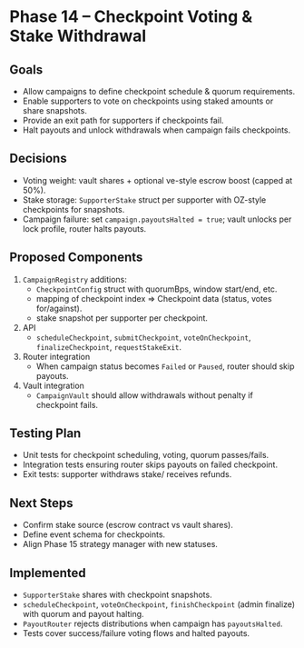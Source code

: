# Phase 14 – Checkpoint Voting & Stake Withdrawal

## Goals
- Allow campaigns to define checkpoint schedule & quorum requirements.
- Enable supporters to vote on checkpoints using staked amounts or share snapshots.
- Provide an exit path for supporters if checkpoints fail.
- Halt payouts and unlock withdrawals when campaign fails checkpoints.

## Decisions
- Voting weight: vault shares + optional ve-style escrow boost (capped at 50%).
- Stake storage: `SupporterStake` struct per supporter with OZ-style checkpoints for snapshots.
- Campaign failure: set `campaign.payoutsHalted = true`; vault unlocks per lock profile, router halts payouts.

## Proposed Components
1. `CampaignRegistry` additions:
   - `CheckpointConfig` struct with quorumBps, window start/end, etc.
   - mapping of checkpoint index => Checkpoint data (status, votes for/against).
   - stake snapshot per supporter per checkpoint.
2. API
   - `scheduleCheckpoint`, `submitCheckpoint`, `voteOnCheckpoint`, `finalizeCheckpoint`, `requestStakeExit`.
3. Router integration
   - When campaign status becomes `Failed` or `Paused`, router should skip payouts.
4. Vault integration
   - `CampaignVault` should allow withdrawals without penalty if checkpoint fails.

## Testing Plan
- Unit tests for checkpoint scheduling, voting, quorum passes/fails.
- Integration tests ensuring router skips payouts on failed checkpoint.
- Exit tests: supporter withdraws stake/ receives refunds.

## Next Steps
- Confirm stake source (escrow contract vs vault shares).
- Define event schema for checkpoints.
- Align Phase 15 strategy manager with new statuses.

## Implemented
- `SupporterStake` shares with checkpoint snapshots.
- `scheduleCheckpoint`, `voteOnCheckpoint`, `finishCheckpoint` (admin finalize) with quorum and payout halting.
- `PayoutRouter` rejects distributions when campaign has `payoutsHalted`.
- Tests cover success/failure voting flows and halted payouts.

